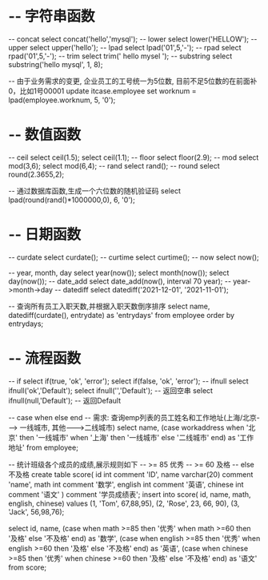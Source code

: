 # -- 字符串函数
-- concat
select concat('hello','mysql');
-- lower
select lower('HELLOW');
-- upper
select upper('hello');
-- lpad
select lpad('01',5,'-');
-- rpad
select rpad('01',5,'-');
-- trim
select trim('   hello mysel  ');
-- substring
select substring('hello mysql', 1, 8);

-- 由于业务需求的变更, 企业员工的工号统一为5位数, 目前不足5位数的在前面补0，比如1号00001
update itcase.employee set worknum = lpad(employee.worknum, 5, '0');

# -- 数值函数
-- ceil
select ceil(1.5);
select ceil(1.1);
-- floor
select floor(2.9);
-- mod
select mod(3,6);
select mod(6,4);
-- rand
select rand();
-- round
select round(2.3655,2);

-- 通过数据库函数,生成一个六位数的随机验证码
select lpad(round(rand()*1000000,0), 6, '0');

# -- 日期函数
-- curdate
select curdate();
-- curtime
select curtime();
-- now
select now();

-- year, month, day
select year(now());
select month(now());
select day(now());
-- date_add
select date_add(now(), interval 70 year); -- year->month->day
-- datediff
select datediff('2021-12-01', '2021-11-01');

-- 查询所有员工入职天数,并根据入职天数倒序排序
select name, datediff(curdate(), entrydate) as 'entrydays' from employee order by entrydays;

# -- 流程函数
-- if
select if(true, 'ok', 'error');
select if(false, 'ok', 'error');
-- ifnull
select ifnull('ok','Default');
select ifnull('','Default'); -- 返回空串
select ifnull(null,'Default'); -- 返回Default

-- case when else end
-- 需求: 查询emp列表的员工姓名和工作地址(上海/北京---> 一线城市, 其他--->二线城市)
select
    name,
    (case workaddress when '北京' then '一线城市' when '上海' then '一线城市' else '二线城市' end) as '工作地址'
from employee;

-- 统计班级各个成员的成绩,展示规则如下
-- >= 85 优秀
-- >= 60 及格
-- else 不及格
create table score(
    id int comment 'ID',
    name varchar(20) comment 'name',
    math int comment '数学',
    english int comment '英语',
    chinese int comment '语文'
) comment '学员成绩表';
insert into score(
    id, name, math, english, chinese)
values (1, 'Tom', 67,88,95), (2, 'Rose', 23, 66, 90), (3, 'Jack', 56,98,76);

select
    id,
    name,
    (case when math >=85 then '优秀' when math >=60 then '及格' else '不及格' end) as '数学',
    (case when english >=85 then '优秀' when english >=60 then '及格' else '不及格' end) as '英语',
    (case when chinese >=85 then '优秀' when chinese >=60 then '及格' else '不及格' end) as '语文'
from score;